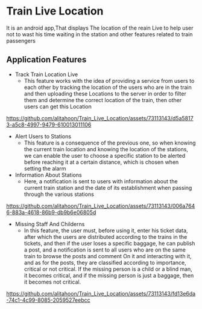 # Train Live Location
It is an android app,That displays The location of the reain Live to help user not to wast his time waiting in the station and other features related to train passengers
## Application Features
- Track Train Location Live
  - This feature works with the idea of ​​providing a service from users to each other by tracking the location of the users who are in the train and then uploading these Locations to the server in order to filter them and determine the correct location of the train, then other users can get this Location


https://github.com/alitahoon/Train_Live_Location/assets/73113143/d5a58173-a5c8-4997-9479-610013011106


- Alert Users to Stations
  - This feature is a consequence of the previous one, so when knowing the current train location and knowing the location of the stations, we can enable the user to choose a specific station to be alerted before reaching it at a certain distance, which is chosen when setting the alarm
- Information About Stations
  - Here, a notification is sent to users with information about the current train station and the date of its establishment when passing through the various stations

https://github.com/alitahoon/Train_Live_Location/assets/73113143/006a7646-883a-4618-86b9-db9b6e06805d

- Missing Staff And Childerns
  - In this feature, the user must, before using it, enter his ticket data, after which the users are distributed according to the trains in the tickets, and then if the user loses a specific baggage, he can publish a post, and a notification is sent to all users who are on the same train to browse the posts and comment On it and interacting with it, and as for the posts, they are classified according to importance, critical or not critical. If the missing person is a child or a blind man, it becomes critical, and if the missing person is just a baggage, then it becomes not critical.

https://github.com/alitahoon/Train_Live_Location/assets/73113143/fd13e6da-74c1-4c99-8085-2059527eebcc


 

  

